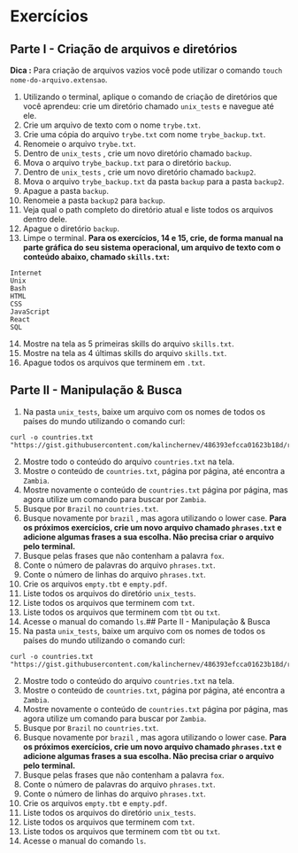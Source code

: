 # Exercícios
## Parte I - Criação de arquivos e diretórios
**Dica :** Para criação de arquivos vazios você pode utilizar o comando `touch nome-do-arquivo.extensao`.
1. Utilizando o terminal, aplique o comando de criação de diretórios que você aprendeu: crie um diretório chamado `unix_tests` e navegue até ele.
2. Crie um arquivo de texto com o nome `trybe.txt`.
3. Crie uma cópia do arquivo `trybe.txt` com nome `trybe_backup.txt`.
4. Renomeie o arquivo `trybe.txt`.
5. Dentro de `unix_tests` , crie um novo diretório chamado `backup`.
6. Mova o arquivo `trybe_backup.txt` para o diretório `backup`.
7. Dentro de `unix_tests` , crie um novo diretório chamado `backup2`.
8. Mova o arquivo `trybe_backup.txt` da pasta `backup` para a pasta `backup2`.
9. Apague a pasta `backup`.
10. Renomeie a pasta `backup2` para `backup`.
11. Veja qual o path completo do diretório atual e liste todos os arquivos dentro dele.
12. Apague o diretório `backup`.
13. Limpe o terminal.
**Para os exercícios, 14 e 15, crie, de forma manual na parte gráfica do seu sistema operacional, um arquivo de texto com o conteúdo abaixo, chamado `skills.txt`:**
```
Internet
Unix
Bash
HTML
CSS
JavaScript
React
SQL
```
14. Mostre na tela as 5 primeiras skills do arquivo `skills.txt`.
15. Mostre na tela as 4 últimas skills do arquivo `skills.txt`.
16. Apague todos os arquivos que terminem em `.txt`.
## Parte II - Manipulação & Busca
1. Na pasta `unix_tests`, baixe um arquivo com os nomes de todos os países do mundo utilizando o comando curl:
```
curl -o countries.txt "https://gist.githubusercontent.com/kalinchernev/486393efcca01623b18d/raw/daa24c9fea66afb7d68f8d69f0c4b8eeb9406e83/countries"
```
2. Mostre todo o conteúdo do arquivo `countries.txt` na tela.
3. Mostre o conteúdo de `countries.txt`, página por página, até encontra a `Zambia`.
4. Mostre novamente o conteúdo de `countries.txt` página por página, mas agora utilize um comando para buscar por `Zambia`.
5. Busque por `Brazil` no `countries.txt`.
6. Busque novamente por `brazil` , mas agora utilizando o lower case.
**Para os próximos exercícios, crie um novo arquivo chamado `phrases.txt` e adicione algumas frases a sua escolha. Não precisa criar o arquivo pelo terminal.**
7. Busque pelas frases que não contenham a palavra `fox`.
8. Conte o número de palavras do arquivo `phrases.txt`.
9. Conte o número de linhas do arquivo `phrases.txt`.
10. Crie os arquivos `empty.tbt` e `empty.pdf`.
11. Liste todos os arquivos do diretório `unix_tests`.
12. Liste todos os arquivos que terminem com `txt`.
13. Liste todos os arquivos que terminem com `tbt` ou `txt`.
14. Acesse o manual do comando `ls`.## Parte II - Manipulação & Busca
1. Na pasta `unix_tests`, baixe um arquivo com os nomes de todos os países do mundo utilizando o comando curl:
```
curl -o countries.txt "https://gist.githubusercontent.com/kalinchernev/486393efcca01623b18d/raw/daa24c9fea66afb7d68f8d69f0c4b8eeb9406e83/countries"
```
2. Mostre todo o conteúdo do arquivo `countries.txt` na tela.
3. Mostre o conteúdo de `countries.txt`, página por página, até encontra a `Zambia`.
4. Mostre novamente o conteúdo de `countries.txt` página por página, mas agora utilize um comando para buscar por `Zambia`.
5. Busque por `Brazil` no `countries.txt`.
6. Busque novamente por `brazil` , mas agora utilizando o lower case.
**Para os próximos exercícios, crie um novo arquivo chamado `phrases.txt` e adicione algumas frases a sua escolha. Não precisa criar o arquivo pelo terminal.**
7. Busque pelas frases que não contenham a palavra `fox`.
8. Conte o número de palavras do arquivo `phrases.txt`.
9. Conte o número de linhas do arquivo `phrases.txt`.
10. Crie os arquivos `empty.tbt` e `empty.pdf`.
11. Liste todos os arquivos do diretório `unix_tests`.
12. Liste todos os arquivos que terminem com `txt`.
13. Liste todos os arquivos que terminem com `tbt` ou `txt`.
14. Acesse o manual do comando `ls`.
